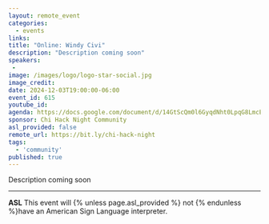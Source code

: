 ```yaml
---
layout: remote_event
categories:
  - events
links: 
title: "Online: Windy Civi"
description: "Description coming soon"
speakers:
 - 
image: /images/logo/logo-star-social.jpg
image_credit:
date: 2024-12-03T19:00:00-06:00
event_id: 615
youtube_id:
agenda: https://docs.google.com/document/d/14GtScQm0l6GyqdNht0LpqG8LmcEF7i3COjNJ06PaTj8/edit#
sponsor: Chi Hack Night Community
asl_provided: false
remote_url: https://bit.ly/chi-hack-night
tags: 
  - 'community'
published: true
---
```


Description coming soon

---

**ASL** This event will {% unless page.asl_provided %} not {% endunless %}have an American Sign Language interpreter.
